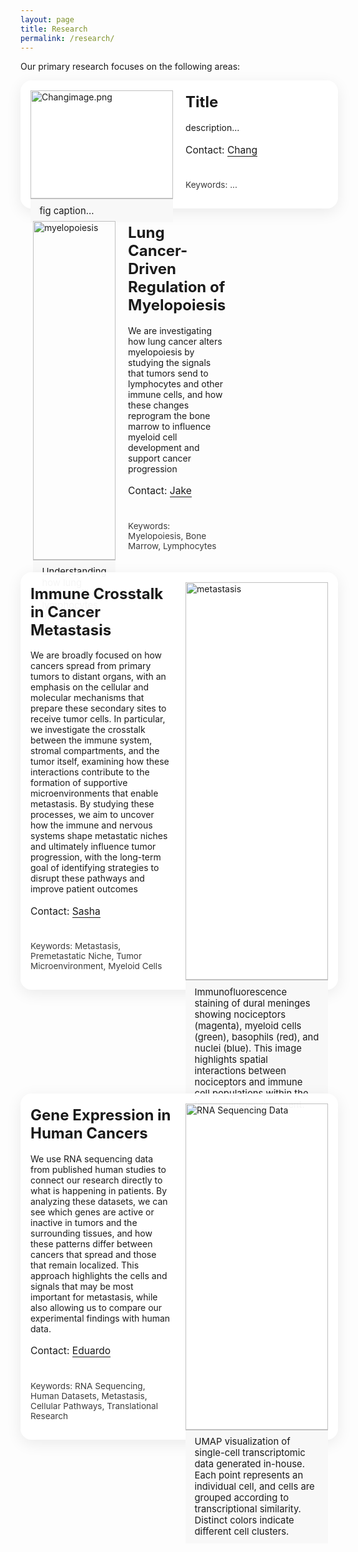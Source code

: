 ```yaml
---
layout: page
title: Research
permalink: /research/
---
```


Our primary research focuses on the following areas:

<style>
  :root{
    --maxw: 1100px;
    --gap: 1.25rem;
    --radius: 18px;
    --shadow: 0 6px 24px rgba(0,0,0,.08);
  }
  @media (prefers-color-scheme: dark){
    :root{ --shadow: 0 6px 24px rgba(0,0,0,.35); }
  }
  .research-wrap{ 
    box-sizing:border-box; 
    max-width: var(--maxw); 
    margin: 0 auto; 
    padding: 2rem 1rem 4rem; 
    font-family: ui-sans-serif, system-ui, -apple-system, Segoe UI, Roboto, Helvetica, Arial, "Apple Color Emoji", "Segoe UI Emoji";
    line-height: 1.6;
  }
  .research-heading{
    font-size: clamp(2.25rem, 4vw, 3.5rem);
    font-weight: 500;
    letter-spacing: .5px;
    text-align: center;
    margin: 0 0 2rem 0;
  }
  .research-grid{
    display: grid;
    grid-template-columns: repeat(12, 1fr);
    gap: var(--gap);
  }
  .project{
    grid-column: 1 / -1; /* full width on mobile */
    display: grid;
    grid-template-columns: 1fr; /* stacked on mobile */
    gap: var(--gap);
    padding: 1rem; 
    border-radius: var(--radius);
    box-shadow: var(--shadow);
    background: color-mix(in oklab, Canvas 96%, black 0%);
  }
  @media (min-width: 900px){
    .project{ grid-template-columns: 6fr 6fr; }
    /* alternate media on left/right for visual rhythm */
    .project:nth-child(even) .project-media{ order: 2; }
  }
  .project-media figure{ 
    margin:0; 
    border-radius:0;
    overflow:hidden; 
    background: none;
    border: none;
  }
  .project-media img{
    width: 100%; height: auto; display:block; object-fit: cover; 
    transition: transform .35s ease;
  }
  .project-media:hover img{ transform: scale(1.02); }
  .project-media figcaption{
    font-size: .925rem;
    padding: .6rem .9rem; 
    border-top: 1px solid color-mix(in oklab, CanvasText 20%, Canvas 85%);
    background: color-mix(in oklab, Canvas 96%, black 2%);
  }
  .project-body{ display:flex; flex-direction:column; gap:.6rem; }
  .project-title{ 
    font-weight: 600; 
    font-size: clamp(1.15rem, 1.2rem + .5vw, 1.6rem); 
    margin: .25rem 0 .25rem; 
  }
  .project-summary{ margin: 0.25rem 0 0.5rem; }
  .project-contact{ margin-top: auto; font-size: .975rem; }
  .project-contact a{ text-decoration: none; border-bottom: 1px solid currentColor; }
  .project-tags{ font-size: .85rem; opacity:.85; }
</style>

  <div class="research-grid">
    <!-- Chang-->
    <article class="project">
      <div class="project-media">
        <figure>
          <img src="/assets/Changimage.png" alt="Changimage.png" loading="lazy"/>
          <figcaption>fig caption...</figcaption>
        </figure>
      </div>
      <div class="project-body">
        <h2 class="project-title"><strong>Title</strong></h2>
        <p class="project-summary">description...</p>
        <p class="project-contact">Contact: <a href="mailto:chang.zhang@yale.edu">Chang</a></p>
        <p class="project-tags">Keywords: ... </p>
      </div>
    </article>

<!-- Myelopoiesis -->
      <article class="project">
  <div class="project-media">
    <figure class="research-figure">
  <img src="{{ '/assets/jakeimage.png' | relative_url }}" 
       alt="myelopoiesis" 
       class="research-image">
  <figcaption>
    Understanding how lung cancer affects lymphocytes in regulating myelopoiesis
  </figcaption>
</figure>
  </div>
  <div class="project-body">
    <h2 class="project-title"><strong>Lung Cancer-Driven Regulation of Myelopoiesis</strong></h2>
    <p class="project-summary">We are investigating how lung cancer alters myelopoiesis by studying the signals that tumors send to lymphocytes and other immune cells, and how these changes reprogram the bone marrow to influence myeloid cell development and support cancer progression</p>
    <p class="project-contact">Contact: <a href="mailto:jake.fontaine@yale.edu">Jake</a></p>
    <p class="project-tags">Keywords: Myelopoiesis, Bone Marrow, Lymphocytes </p>
  </div>
</article>
    
    <!-- Metastasis -->
   <article class="project">
  <div class="project-media">
    <figure class="research-figure">
  <img src="{{ '/assets/Sashaimage.png' | relative_url }}" 
       alt="metastasis" 
       class="research-image">
  <figcaption>
    Immunofluorescence staining of dural meninges showing nociceptors (magenta), 
    myeloid cells (green), basophils (red), and nuclei (blue). 
    This image highlights spatial interactions between nociceptors and immune cell populations 
    within the tissue microenvironment.
  </figcaption>
</figure>
  </div>
  <div class="project-body">
    <h2 class="project-title"><strong>Immune Crosstalk in Cancer Metastasis</strong></h2>
    <p class="project-summary">We are broadly focused on how cancers spread from primary tumors to distant organs, with an emphasis on the cellular and molecular mechanisms that prepare these secondary sites to receive tumor cells. In particular, we investigate the crosstalk between the immune system, stromal compartments, and the tumor itself, examining how these interactions contribute to the formation of supportive microenvironments that enable metastasis. By studying these processes, we aim to uncover how the immune and nervous systems shape metastatic niches and ultimately influence tumor progression, with the long-term goal of identifying strategies to disrupt these pathways and improve patient outcomes</p>
    <p class="project-contact">Contact: <a href="mailto:sasha.coates-park@yale.edu">Sasha</a></p>
    <p class="project-tags">Keywords: Metastasis, Premetastatic Niche, Tumor Microenvironment, Myeloid Cells </p>
  </div>
</article>

    <!-- RNA Sequencing -->
   <article class="project">
  <div class="project-media">
    <figure class="research-figure">
  <img src="{{ '/assets/eduardoimage.png' | relative_url }}" 
       alt="RNA Sequencing Data" 
       class="research-image">
  <figcaption>
    UMAP visualization of single-cell transcriptomic data generated in-house. Each point represents an individual cell, and cells are grouped according to transcriptional similarity. Distinct colors indicate different cell clusters.
  </figcaption>
</figure>
  </div>
  <div class="project-body">
    <h2 class="project-title"><strong>Gene Expression in Human Cancers</strong></h2>
    <p class="project-summary">We use RNA sequencing data from published human studies to connect our research directly to what is happening in patients. By analyzing these datasets, we can see which genes are active or inactive in tumors and the surrounding tissues, and how these patterns differ between cancers that spread and those that remain localized. This approach highlights the cells and signals that may be most important for metastasis, while also allowing us to compare our experimental findings with human data.</p>
    <p class="project-contact">Contact: <a href="mailto:eduardo.menotisilva@yale.edu">Eduardo</a></p>
    <p class="project-tags">Keywords: RNA Sequencing, Human Datasets, Metastasis, Cellular Pathways, Translational Research</p>
  </div>
</article>

    <!-- Duplicate <article class="project">…</article> blocks for more projects -->

  </div>
